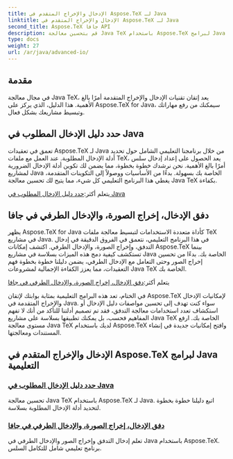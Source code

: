 ```yaml
---
title: الإدخال والإخراج المتقدم في Aspose.TeX لـ Java
linktitle: الإدخال والإخراج المتقدم في Aspose.TeX لـ Java
second_title: Aspose.TeX جافا API
description: قم بتحسين معالجة Java TeX باستخدام Aspose.TeX لبرامج Java التعليمية. تعلم كيفية تحديد أدلة الإدخال وتحسين معالجة التدفق لمشاريع Java المحسنة.
type: docs
weight: 27
url: /ar/java/advanced-io/
---
```


## مقدمة

في مجال معالجة Java TeX، يعد إتقان تقنيات الإدخال والإخراج المتقدمة أمرًا بالغ الأهمية. هذا الدليل، الذي يركز على Aspose.TeX for Java، سيمكنك من رفع مهاراتك وتبسيط مشاريعك بشكل فعال.

## حدد دليل الإدخال المطلوب في Java

تعمق في تعقيدات Aspose.TeX لـ Java من خلال برنامجنا التعليمي الشامل حول تحديد أدلة الإدخال المطلوبة. عند العمل مع ملفات TeX، يعد الحصول على إعداد إدخال سلس أمرًا بالغ الأهمية. نحن نرشدك خطوة بخطوة، مما يضمن لك تكوين أدلة الإدخال الضرورية لمشاريع Java الخاصة بك بسهولة. بدءًا من الأساسيات ووصولاً إلى التكوينات المتقدمة، يغطي هذا البرنامج التعليمي كل شيء، مما يتيح لك تحسين معالجة Java TeX بكفاءة.

 يتعلم أكثر:[حدد دليل الإدخال المطلوب في Java](./required-input-directory/)

## دفق الإدخال، إخراج الصورة، والإدخال الطرفي في جافا

يظهر Aspose.TeX for Java كأداة متعددة الاستخدامات لتبسيط معالجة ملفات TeX في مشاريع Java. في هذا البرنامج التعليمي، نتعمق في الفروق الدقيقة في إدخال التدفق، وإخراج الصورة، والإدخال الطرفي. اكتشف إمكانات Aspose.TeX بينما تستكشف كيفية دمج هذه الميزات بسلاسة في مشاريع Java الخاصة بك. بدءًا من تحسين إخراج الصور وحتى التعامل مع الإدخال الطرفي، يضمن دليلنا خطوة بخطوة فهم التعقيدات، مما يعزز الكفاءة الإجمالية لمشروعات Java TeX الخاصة بك.

 يتعلم أكثر:[دفق الإدخال، إخراج الصورة، والإدخال الطرفي في جافا](./stream-input-image-output/)

في الختام، تعد هذه البرامج التعليمية بمثابة بوابتك لإتقان Aspose.TeX لإمكانيات الإدخال والإخراج المتقدمة في Java. سواء كنت تهدف إلى تحسين مواصفات دليل الإدخال أو استكشاف تعدد استخدامات معالجة التدفق، فقد تم تصميم أدلتنا للتأكد من أنك لا تفهم المفاهيم فحسب، بل يمكنك تطبيقها بسلاسة على مشاريع Java TeX الخاصة بك. ارفع مستوى معالجة Java TeX لديك باستخدام Aspose.TeX وافتح إمكانيات جديدة في إنشاء المستندات ومعالجتها.
## الإدخال والإخراج المتقدم في Aspose.TeX لبرامج Java التعليمية
### [حدد دليل الإدخال المطلوب في Java](./required-input-directory/)
تحسين معالجة Java TeX باستخدام Aspose.TeX لـ Java. اتبع دليلنا خطوة بخطوة لتحديد أدلة الإدخال المطلوبة بسلاسة.
### [دفق الإدخال، إخراج الصورة، والإدخال الطرفي في جافا](./stream-input-image-output/)
تعلم إدخال التدفق وإخراج الصور والإدخال الطرفي في Java باستخدام Aspose.TeX. برنامج تعليمي شامل للتكامل السلس.